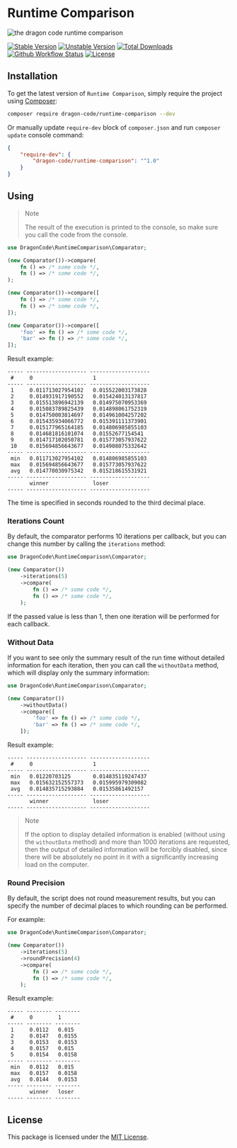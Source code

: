# Runtime Comparison

![the dragon code runtime comparison](https://preview.dragon-code.pro/the-dragon-code/runtime-comparison.svg?brand=php)

[![Stable Version][badge_stable]][link_packagist]
[![Unstable Version][badge_unstable]][link_packagist]
[![Total Downloads][badge_downloads]][link_packagist]
[![Github Workflow Status][badge_build]][link_build]
[![License][badge_license]][link_license]

## Installation

To get the latest version of `Runtime Comparison`, simply require the project using [Composer](https://getcomposer.org):

```bash
composer require dragon-code/runtime-comparison --dev
```

Or manually update `require-dev` block of `composer.json` and run `composer update` console command:

```json
{
    "require-dev": {
        "dragon-code/runtime-comparison": "^1.0"
    }
}
```

## Using

> Note
>
> The result of the execution is printed to the console, so make sure you call the code from the console.

```php
use DragonCode\RuntimeComparison\Comparator;

(new Comparator())->compare(
    fn () => /* some code */,
    fn () => /* some code */,
);

(new Comparator())->compare([
    fn () => /* some code */,
    fn () => /* some code */,
]);

(new Comparator())->compare([
    'foo' => fn () => /* some code */,
    'bar' => fn () => /* some code */,
]);
```

Result example:

```
----- ------------------- ------------------- 
 #     0                   1                  
----- ------------------- ------------------- 
 1     0.011713027954102   0.015522003173828  
 2     0.014931917190552   0.015424013137817  
 3     0.015513896942139   0.014975070953369  
 4     0.015083789825439   0.014898061752319  
 5     0.014750003814697   0.014961004257202  
 6     0.015435934066772   0.015391111373901  
 7     0.015177965164185   0.014806985855103  
 8     0.014681816101074   0.01552677154541   
 9     0.014717102050781   0.015773057937622  
 10    0.015694856643677   0.014908075332642  
----- ------------------- ------------------- 
 min   0.011713027954102   0.014806985855103  
 max   0.015694856643677   0.015773057937622  
 avg   0.014770030975342   0.015218615531921  
----- ------------------- ------------------- 
       winner              loser              
----- ------------------- ------------------- 
```

The time is specified in seconds rounded to the third decimal place.

### Iterations Count

By default, the comparator performs 10 iterations per callback, but you can change this number by calling the `iterations` method:

```php
use DragonCode\RuntimeComparison\Comparator;

(new Comparator())
    ->iterations(5)
    ->compare(
        fn () => /* some code */,
        fn () => /* some code */,
    );
```

If the passed value is less than 1, then one iteration will be performed for each callback.

### Without Data

If you want to see only the summary result of the run time without detailed information for each iteration, then you can call the `withoutData` method, which will display only the
summary information:

```php
use DragonCode\RuntimeComparison\Comparator;

(new Comparator())
    ->withoutData()
    ->compare([
        'foo' => fn () => /* some code */,
        'bar' => fn () => /* some code */,
    ]);
```

Result example:

```
----- ------------------- ------------------- 
 #     0                   1                  
----- ------------------- ------------------- 
 min   0.01220703125       0.014835119247437  
 max   0.015632152557373   0.015995979309082  
 avg   0.014835715293884   0.01535861492157   
----- ------------------- ------------------- 
       winner              loser              
----- ------------------- -------------------
```

> Note
>
> If the option to display detailed information is enabled (without using the `withoutData` method) and more than 1000 iterations are requested, then the output of detailed
> information will be forcibly disabled, since there will be absolutely no point in it with a significantly increasing load on the computer.

### Round Precision

By default, the script does not round measurement results, but you can specify the number of decimal places to which rounding can be performed.

For example:

```php
use DragonCode\RuntimeComparison\Comparator;

(new Comparator())
    ->iterations(5)
    ->roundPrecision(4)
    ->compare(
        fn () => /* some code */,
        fn () => /* some code */,
    );
```

Result example:

```
----- -------- -------- 
 #     0        1       
----- -------- -------- 
 1     0.0112   0.015   
 2     0.0147   0.0155  
 3     0.0153   0.0153  
 4     0.0157   0.015   
 5     0.0154   0.0158  
----- -------- -------- 
 min   0.0112   0.015   
 max   0.0157   0.0158  
 avg   0.0144   0.0153  
----- -------- -------- 
       winner   loser   
----- -------- -------- 
```

## License

This package is licensed under the [MIT License](LICENSE).


[badge_build]:          https://img.shields.io/github/actions/workflow/status/TheDragonCode/runtime-comparison/phpunit.yml?style=flat-square

[badge_downloads]:      https://img.shields.io/packagist/dt/dragon-code/runtime-comparison.svg?style=flat-square

[badge_license]:        https://img.shields.io/packagist/l/dragon-code/runtime-comparison.svg?style=flat-square

[badge_stable]:         https://img.shields.io/github/v/release/TheDragonCode/runtime-comparison?label=stable&style=flat-square

[badge_unstable]:       https://img.shields.io/badge/unstable-dev--main-orange?style=flat-square

[link_build]:           https://github.com/TheDragonCode/runtime-comparison/actions

[link_license]:         LICENSE

[link_packagist]:       https://packagist.org/packages/dragon-code/runtime-comparison
